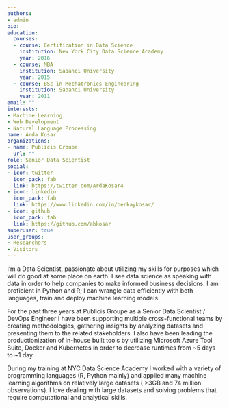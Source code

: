 ```yaml
---
authors:
- admin
bio: 
education:
  courses:
  - course: Certification in Data Science
    institution: New York City Data Science Academy
    year: 2016
  - course: MBA
    institution: Sabanci University
    year: 2015
  - course: BSc in Mechatronics Engineering
    institution: Sabanci University
    year: 2011
email: ""
interests:
- Machine Learning
- Web Development
- Natural Language Processing
name: Arda Kosar
organizations:
- name: Publicis Groupe
  url: ""
role: Senior Data Scientist
social:
- icon: twitter
  icon_pack: fab
  link: https://twitter.com/ArdaKosar4
- icon: linkedin
  icon_pack: fab
  link: https://www.linkedin.com/in/berkaykosar/
- icon: github
  icon_pack: fab
  link: https://github.com/abkosar
superuser: true
user_groups:
- Researchers
- Visitors
---
```


I’m a Data Scientist, passionate about utilizing my skills for purposes which will do good at some place on earth. I see data science as speaking with data in order to help companies to make informed business decisions. I am proficient in Python and R; I can wrangle data efficiently with both languages, train and deploy machine learning models.

For the past three years at Publicis Groupe as a Senior Data Scientist / DevOps Engineer I have been supporting multiple cross-functional teams by creating methodologies, gathering insights by analyzing datasets and presenting them to the related stakeholders. I also have been leading the productionization of in-house built tools by utilizing Microsoft Azure Tool Suite, Docker and Kubernetes in order to decrease runtimes from ~5 days to ~1 day

During my training at NYC Data Science Academy I worked with a variety of programming languages (R, Python mainly) and applied many machine learning algorithms on relatively large datasets ( >3GB and 74 million observations). I love dealing with large datasets and solving problems that require computational and analytical skills.